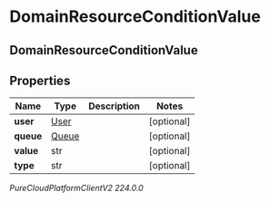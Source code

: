 # DomainResourceConditionValue

## DomainResourceConditionValue

## Properties

|Name | Type | Description | Notes|
|------------ | ------------- | ------------- | -------------|
| **user** | [User](User) |  | [optional] |
| **queue** | [Queue](Queue) |  | [optional] |
| **value** | str |  | [optional] |
| **type** | str |  | [optional] |



_PureCloudPlatformClientV2 224.0.0_

